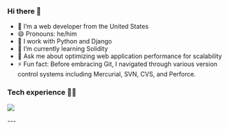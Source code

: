 ### Hi there 👋

- 🔭 I’m a web developer from the United States
- 😄 Pronouns: he/him
- 🐍 I work with Python and Django
- 🌱 I’m currently learning Solidity
- 💬 Ask me about optimizing web application performance for scalability
- ⚡ Fun fact: Before embracing Git, I navigated through various version control systems including Mercurial, SVN, CVS, and Perforce.

### Tech experience 👨‍💻
<p align="left">
  <a href="https://skillicons.dev">
    <img src="https://skillicons.dev/icons?i=aws,git,github,bitbucket,bootstrap,css,figma,javascript,jquery,postman,jenkins,docker,bash,linux,ubuntu,nginx,python,pycharm,django,flask,php,perl,postgres,vim" />
  </a>
</p>
---

